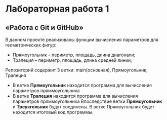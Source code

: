 # Лабораторная работа 1
## «Работа с Git и GitHub»
В данном проекте реализованы функции вычисления параметров для геометрических фигур:
* Прямоугольник – периметр, площадь, длина диагонали;
* Трапеция – периметр, площадь, длина средней линии;

Репозиторий содержит 3 ветки: main(основная), Прямоугольник, Трапеция
* В ветке __Прямоугольник__ находится программа для вычисления параметров пряммоугольника
* В ветке __Трапеция__ находится программа для вычисления параметров пряммоугольника
Впоследствие ветки __Прямоугольник__ и __Треукгольник__ будут соединены. В ветке Прямоугольник будет находится итоговый код программы.
